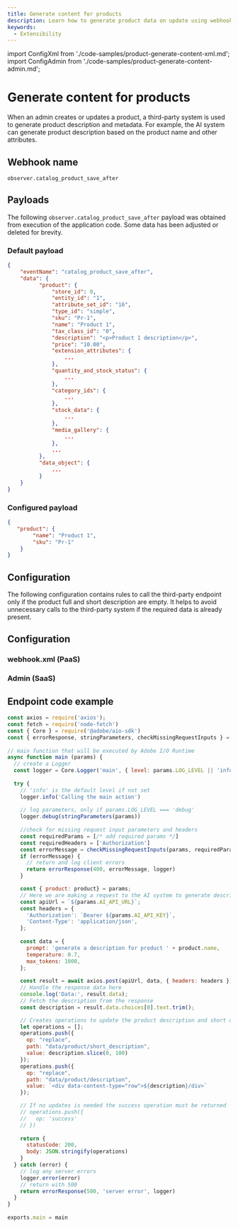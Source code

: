 ```yaml
---
title: Generate content for products
description: Learn how to generate product data on update using webhooks in Adobe Commerce.
keywords:
  - Extensibility
---
```


import ConfigXml from './code-samples/product-generate-content-xml.md';
import ConfigAdmin from './code-samples/product-generate-content-admin.md';

# Generate content for products

When an admin creates or updates a product, a third-party system is used to generate product description and metadata. For example, the AI system can generate product description based on the product name and other attributes.

## Webhook name

`observer.catalog_product_save_after`

## Payloads

The following `observer.catalog_product_save_after` payload was obtained from execution of the application code. Some data has been adjusted or deleted for brevity.

<CodeBlock slots="heading, code" repeat="2" languages="JSON, JSON" />

### Default payload

```json
{
    "eventName": "catalog_product_save_after",
    "data": {
          "product": {
              "store_id": 0,
              "entity_id": "1",
              "attribute_set_id": "16",
              "type_id": "simple",
              "sku": "Pr-1",
              "name": "Product 1",
              "tax_class_id": "0",
              "description": "<p>Product 1 description</p>",
              "price": "10.00",
              "extension_attributes": {
                  ...
              },
              "quantity_and_stock_status": {
                  ...
              },
              "category_ids": {
                  ...
              },
              "stock_data": {
                  ...
              },
              "media_gallery": {
                  ...
              },
              ...
          },
          "data_object": {
              ...
          }
    }
}
```

### Configured payload

```json
{
   "product": {
        "name": "Product 1",
        "sku": "Pr-1"
    }
}
```

## Configuration

The following configuration contains rules to call the third-party endpoint only if the product full and short description are empty. It helps to avoid unnecessary calls to the third-party system if the required data is already present.

## Configuration

<TabsBlock orientation="horizontal" slots="heading, content" theme="light" repeat="2" />

### webhook.xml (PaaS)

<ConfigXml/>

### Admin (SaaS)

<ConfigAdmin/>

## Endpoint code example

```js
const axios = require('axios');
const fetch = require('node-fetch')
const { Core } = require('@adobe/aio-sdk')
const { errorResponse, stringParameters, checkMissingRequestInputs } = require('../utils')
 
// main function that will be executed by Adobe I/O Runtime
async function main (params) {
  // create a Logger
  const logger = Core.Logger('main', { level: params.LOG_LEVEL || 'info' })
 
  try {
    // 'info' is the default level if not set
    logger.info('Calling the main action')
 
    // log parameters, only if params.LOG_LEVEL === 'debug'
    logger.debug(stringParameters(params))
 
    //check for missing request input parameters and headers
    const requiredParams = [/* add required params */]
    const requiredHeaders = ['Authorization']
    const errorMessage = checkMissingRequestInputs(params, requiredParams, requiredHeaders)
    if (errorMessage) {
      // return and log client errors
      return errorResponse(400, errorMessage, logger)
    }

    const { product: product} = params;
    // Here we are making a request to the AI system to generate description for the provided product
    const apiUrl = `${params.AI_API_URL}`;
    const headers = {
      'Authorization': `Bearer ${params.AI_API_KEY}`,
      'Content-Type': 'application/json',
    };
    
    const data = {
      prompt: 'generate a description for product ' + product.name,
      temperature: 0.7,
      max_tokens: 1000,
    };
    
    const result = await axios.post(apiUrl, data, { headers: headers });
    // Handle the response data here
    console.log('Data:', result.data);
    // Fetch the description from the response
    const description = result.data.choices[0].text.trim();

    // Creates operations to update the product description and short description
    let operations = [];
    operations.push({
      op: "replace",
      path: "data/product/short_description",
      value: description.slice(0, 100)
    });
    operations.push({
      op: "replace",
      path: "data/product/description",
      value: `<div data-content-type="row">${description}/div>`
    });

    // If no updates is needed the success operation must be returned
    // operations.push({
    //   op: 'success'
    // })  
    
    return {
      statusCode: 200,
      body: JSON.stringify(operations)
    }
  } catch (error) {
    // log any server errors
    logger.error(error)
    // return with 500
    return errorResponse(500, 'server error', logger)
  }
}
 
exports.main = main
```
